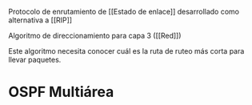 Protocolo de enrutamiento de [[Estado de enlace]] desarrollado como alternativa a [[RIP]]

Algoritmo de direccionamiento para capa 3 ([[Red]])

Este algoritmo necesita conocer cuál es la ruta de ruteo más corta para llevar paquetes.

# OSPF Multiárea






